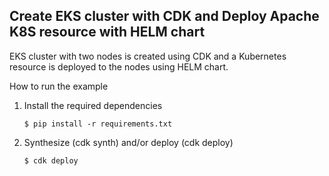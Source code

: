 ## Create EKS cluster with CDK and Deploy Apache K8S resource with HELM chart

EKS cluster with two nodes is created using CDK and a Kubernetes resource is deployed to the nodes using HELM chart.

How to run the example

1. Install the required dependencies

   `$ pip install -r requirements.txt`

2. Synthesize (cdk synth) and/or deploy (cdk deploy)

   `$ cdk deploy`
